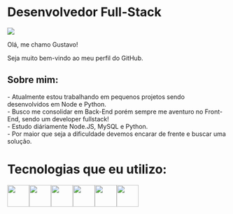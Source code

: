 <h1>Desenvolvedor Full-Stack</h1>



<img src="https://i.imgur.com/Sc5ZTKy.jpeg">


<p font-size:25px;>Olá, me chamo Gustavo!</p>
<p font-size:25px;>Seja muito bem-vindo ao meu perfil do GitHub.</p>

<h2>Sobre mim:</h2>
- Atualmente estou trabalhando em pequenos projetos sendo desenvolvidos em Node e Python.<br>
- Busco me consolidar em Back-End porém sempre me aventuro no Front-End, sendo um developer fullstack!<br>
- Estudo diáriamente Node.JS, MySQL e Python.<br>
- Por maior que seja a dificuldade devemos encarar de frente e buscar uma solução.<br>

<h1>Tecnologias que eu utilizo:</h1>


<img src="https://cdn.jsdelivr.net/gh/devicons/devicon@latest/icons/html5/html5-original.svg" width="50" height="50"/><img src="https://cdn.jsdelivr.net/gh/devicons/devicon@latest/icons/css3/css3-original.svg" width="50" height="50"/><img src="https://cdn.jsdelivr.net/gh/devicons/devicon@latest/icons/javascript/javascript-original.svg" width="50" height="50"/><img src="https://cdn.jsdelivr.net/gh/devicons/devicon@latest/icons/python/python-original.svg" width="50" height="50"/><img src="https://cdn.jsdelivr.net/gh/devicons/devicon@latest/icons/nodejs/nodejs-original.svg" width="50" height="50"/><img src="https://cdn.jsdelivr.net/gh/devicons/devicon@latest/icons/java/java-original.svg" width="50" height="50"/>
